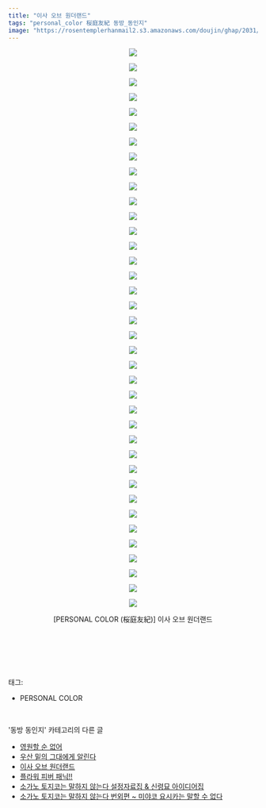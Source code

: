 ```yaml
---
title: "이사 오브 원더랜드"
tags: "personal_color 桜庭友紀 동방_동인지"
image: "https://rosentemplerhanmail2.s3.amazonaws.com/doujin/ghap/2031/001.jpg"
---
```

<div class="article">
<p style="text-align: center; clear: none; float: none;"><img src="{{ site.imgserver12 }}/ghap/2031/001.jpg"/></p>
<p style="text-align: center; clear: none; float: none;"><img src="{{ site.imgserver12 }}/ghap/2031/002.jpg"/></p>
<p style="text-align: center; clear: none; float: none;"><img src="{{ site.imgserver12 }}/ghap/2031/003.jpg"/></p>
<p style="text-align: center; clear: none; float: none;"><img src="{{ site.imgserver12 }}/ghap/2031/004.jpg"/></p>
<p style="text-align: center; clear: none; float: none;"><img src="{{ site.imgserver12 }}/ghap/2031/005.jpg"/></p>
<p style="text-align: center; clear: none; float: none;"><img src="{{ site.imgserver12 }}/ghap/2031/006.jpg"/></p>
<p style="text-align: center; clear: none; float: none;"><img src="{{ site.imgserver12 }}/ghap/2031/007.jpg"/></p>
<p style="text-align: center; clear: none; float: none;"><img src="{{ site.imgserver12 }}/ghap/2031/008.jpg"/></p>
<p style="text-align: center; clear: none; float: none;"><img src="{{ site.imgserver12 }}/ghap/2031/009.jpg"/></p>
<p style="text-align: center; clear: none; float: none;"><img src="{{ site.imgserver12 }}/ghap/2031/010.jpg"/></p>
<p style="text-align: center; clear: none; float: none;"><img src="{{ site.imgserver12 }}/ghap/2031/011.jpg"/></p>
<p style="text-align: center; clear: none; float: none;"><img src="{{ site.imgserver12 }}/ghap/2031/012.jpg"/></p>
<p style="text-align: center; clear: none; float: none;"><img src="{{ site.imgserver12 }}/ghap/2031/013.jpg"/></p>
<p style="text-align: center; clear: none; float: none;"><img src="{{ site.imgserver12 }}/ghap/2031/014.jpg"/></p>
<p style="text-align: center; clear: none; float: none;"><img src="{{ site.imgserver12 }}/ghap/2031/015.jpg"/></p>
<p style="text-align: center; clear: none; float: none;"><img src="{{ site.imgserver12 }}/ghap/2031/016.jpg"/></p>
<p style="text-align: center; clear: none; float: none;"><img src="{{ site.imgserver12 }}/ghap/2031/017.jpg"/></p>
<p style="text-align: center; clear: none; float: none;"><img src="{{ site.imgserver12 }}/ghap/2031/018.jpg"/></p>
<p style="text-align: center; clear: none; float: none;"><img src="{{ site.imgserver12 }}/ghap/2031/019.jpg"/></p>
<p style="text-align: center; clear: none; float: none;"><img src="{{ site.imgserver12 }}/ghap/2031/020.jpg"/></p>
<p style="text-align: center; clear: none; float: none;"><img src="{{ site.imgserver12 }}/ghap/2031/021.jpg"/></p>
<p style="text-align: center; clear: none; float: none;"><img src="{{ site.imgserver12 }}/ghap/2031/022.jpg"/></p>
<p style="text-align: center; clear: none; float: none;"><img src="{{ site.imgserver12 }}/ghap/2031/023.jpg"/></p>
<p style="text-align: center; clear: none; float: none;"><img src="{{ site.imgserver12 }}/ghap/2031/024.jpg"/></p>
<p style="text-align: center; clear: none; float: none;"><img src="{{ site.imgserver12 }}/ghap/2031/025.jpg"/></p>
<p style="text-align: center; clear: none; float: none;"><img src="{{ site.imgserver12 }}/ghap/2031/026.jpg"/></p>
<p style="text-align: center; clear: none; float: none;"><img src="{{ site.imgserver12 }}/ghap/2031/027.jpg"/></p>
<p style="text-align: center; clear: none; float: none;"><img src="{{ site.imgserver12 }}/ghap/2031/028.jpg"/></p>
<p style="text-align: center; clear: none; float: none;"><img src="{{ site.imgserver12 }}/ghap/2031/029.jpg"/></p>
<p style="text-align: center; clear: none; float: none;"><img src="{{ site.imgserver12 }}/ghap/2031/030.jpg"/></p>
<p style="text-align: center; clear: none; float: none;"><img src="{{ site.imgserver12 }}/ghap/2031/031.jpg"/></p>
<p style="text-align: center; clear: none; float: none;"><img src="{{ site.imgserver12 }}/ghap/2031/032.jpg"/></p>
<p style="text-align: center; clear: none; float: none;"><img src="{{ site.imgserver12 }}/ghap/2031/033.jpg"/></p>
<p style="text-align: center; clear: none; float: none;"><img src="{{ site.imgserver12 }}/ghap/2031/034.jpg"/></p>
<p style="text-align: center; clear: none; float: none;"><img src="{{ site.imgserver12 }}/ghap/2031/035.jpg"/></p>
<p style="text-align: center; clear: none; float: none;"><img src="{{ site.imgserver12 }}/ghap/2031/036.jpg"/></p>
<p style="text-align: center; clear: none; float: none;"><img src="{{ site.imgserver12 }}/ghap/2031/037.jpg"/></p>
<p style="text-align: center; clear: none; float: none;"><img src="{{ site.imgserver12 }}/ghap/2031/038.jpg"/></p>
<p style="text-align: center; clear: none; float: none;">[PERSONAL COLOR (桜庭友紀)] 이사 오브 원더랜드</p>
<p style="text-align: center; clear: none; float: none;"><br/></p>
<p><br/></p>
</div><br/>
<div class="tagTrail">
<p>태그: </p>
<ul>
<li>PERSONAL COLOR</li>
</ul>
</div><br/>
<div class="another">
<p>'동방 동인지' 카테고리의 다른 글</p>
<ul>
<li><a href="/ghap_2033">영원할 순 없어</a></li>
<li><a href="/ghap_2032">우산 밑의 그대에게 알린다</a></li>
<li><a href="/ghap_2031">이사 오브 원더랜드</a></li>
<li><a href="/ghap_2030">플라워 피버 패닉!!</a></li>
<li><a href="/ghap_2028">소가노 토지코는 말하지 않는다 설정자료집 &amp; 신령묘 아이디어집</a></li>
<li><a href="/ghap_2027">소가노 토지코는 말하지 않는다 번외편 ~ 미야코 요시카는 말할 수 없다</a></li>
</ul>
</div><br/>
<div class="cb_module cb_fluid">
<div class="cb_wrt cb_profile">
</div><!-- commentList close -->
</div><br/>
